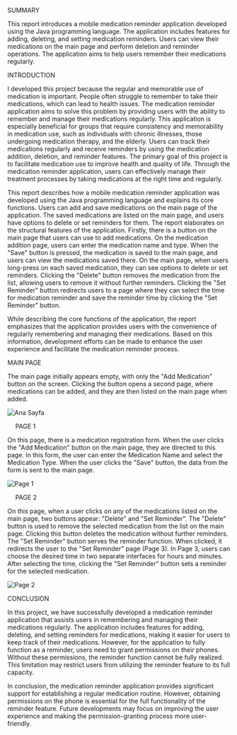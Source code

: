 SUMMARY

This report introduces a mobile medication reminder application developed using the Java programming language. The application includes features for adding, deleting, and setting medication reminders. Users can view their medications on the main page and perform deletion and reminder operations. The application aims to help users remember their medications regularly.

INTRODUCTION

I developed this project because the regular and memorable use of medication is important. People often struggle to remember to take their medications, which can lead to health issues. The medication reminder application aims to solve this problem by providing users with the ability to remember and manage their medications regularly. This application is especially beneficial for groups that require consistency and memorability in medication use, such as individuals with chronic illnesses, those undergoing medication therapy, and the elderly. Users can track their medications regularly and receive reminders by using the medication addition, deletion, and reminder features. The primary goal of this project is to facilitate medication use to improve health and quality of life. Through the medication reminder application, users can effectively manage their treatment processes by taking medications at the right time and regularly.

This report describes how a mobile medication reminder application was developed using the Java programming language and explains its core functions. Users can add and save medications on the main page of the application. The saved medications are listed on the main page, and users have options to delete or set reminders for them. The report elaborates on the structural features of the application. Firstly, there is a button on the main page that users can use to add medications. On the medication addition page, users can enter the medication name and type. When the "Save" button is pressed, the medication is saved to the main page, and users can view the medications saved there. On the main page, when users long-press on each saved medication, they can see options to delete or set reminders. Clicking the "Delete" button removes the medication from the list, allowing users to remove it without further reminders. Clicking the "Set Reminder" button redirects users to a page where they can select the time for medication reminder and save the reminder time by clicking the "Set Reminder" button.

While describing the core functions of the application, the report emphasizes that the application provides users with the convenience of regularly remembering and managing their medications. Based on this information, development efforts can be made to enhance the user experience and facilitate the medication reminder process.

MAIN PAGE

The main page initially appears empty, with only the "Add Medication" button on the screen. Clicking the button opens a second page, where medications can be added, and they are then listed on the main page when added.

![Ana Sayfa](https://github.com/ozkanyav/ilac-kutusu-mobil-uygulama/blob/main/Anasayfa.png)


 
PAGE 1

On this page, there is a medication registration form. When the user clicks the "Add Medication" button on the main page, they are directed to this page. In this form, the user can enter the Medication Name and select the Medication Type. When the user clicks the "Save" button, the data from the form is sent to the main page.

![Page 1](https://github.com/ozkanyav/ilac-kutusu-mobil-uygulama/blob/main/1-sayfa.png)

 
PAGE 2

On this page, when a user clicks on any of the medications listed on the main page, two buttons appear: "Delete" and "Set Reminder".
The "Delete" button is used to remove the selected medication from the list on the main page. Clicking this button deletes the medication without further reminders.
The "Set Reminder" button serves the reminder function. When clicked, it redirects the user to the "Set Reminder" page (Page 3).
In Page 3, users can choose the desired time in two separate interfaces for hours and minutes. After selecting the time, clicking the "Set Reminder" button sets a reminder for the selected medication.
 

![Page 2](https://github.com/ozkanyav/ilac-kutusu-mobil-uygulama/blob/main/2-sayfa.png)




CONCLUSION

In this project, we have successfully developed a medication reminder application that assists users in remembering and managing their medications regularly. The application includes features for adding, deleting, and setting reminders for medications, making it easier for users to keep track of their medications. However, for the application to fully function as a reminder, users need to grant permissions on their phones. Without these permissions, the reminder function cannot be fully realized. This limitation may restrict users from utilizing the reminder feature to its full capacity.

In conclusion, the medication reminder application provides significant support for establishing a regular medication routine. However, obtaining permissions on the phone is essential for the full functionality of the reminder feature. Future developments may focus on improving the user experience and making the permission-granting process more user-friendly.
